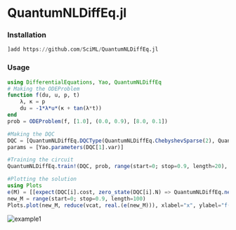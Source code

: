 # QuantumNLDiffEq.jl

### Installation

```julia
]add https://github.com/SciML/QuantumNLDiffEq.jl
```

### Usage

```julia
using DifferentialEquations, Yao, QuantumNLDiffEq
# Making the ODEProblem
function f(du, u, p, t)
	λ, κ = p
	du = -1*λ*u*(κ + tan(λ*t))
end
prob = ODEProblem(f, [1.0], (0.0, 0.9), [8.0, 0.1])

#Making the DQC
DQC = [QuantumNLDiffEq.DQCType(QuantumNLDiffEq.ChebyshevSparse(2), QuantumNLDiffEq.Floating(), chain(6, [put(i=>Ry(0)) for i in 1:6]), sum([put(6, i=>Z) for i in 1:6]), dispatch(EasyBuild.variational_circuit(6,5), :random), 6)]
params = [Yao.parameters(DQC[1].var)]

#Training the circuit
QuantumNLDiffEq.train!(DQC, prob, range(start=0; stop=0.9, length=20), params)

#Plotting the solution
using Plots
e(M) = [[expect(DQC[i].cost, zero_state(DQC[i].N) => QuantumNLDiffEq.new_circuit(DQC[i], M[x], params[i])) .- expect(DQC[i].cost, zero_state(DQC[i].N) => QuantumNLDiffEq.new_circuit(DQC[i], M[1], params[i])) .+ prob.u0[i] for i in 1:length(DQC)] for x in 1:length(M)]
new_M = range(start=0; stop=0.9, length=100)
Plots.plot(new_M, reduce(vcat, real.(e(new_M))), xlabel="x", ylabel="f(x)", legend=false)
```

![example1](https://user-images.githubusercontent.com/51269425/168702556-a8e61629-038e-4a9e-be73-7ca8acb4316b.svg)
